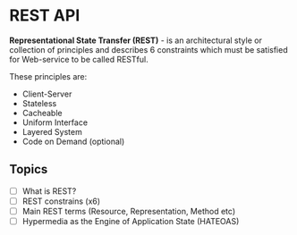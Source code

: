 # REST API
**Representational State Transfer (REST)** - is an architectural style or collection of principles and describes 6 constraints which must be satisfied for Web-service to be called RESTful.

These principles are:
* Client-Server
* Stateless
* Cacheable
* Uniform Interface
* Layered System
* Code on Demand (optional)

## Topics
- [ ] What is REST?
- [ ] REST constrains (x6)
- [ ] Main REST terms (Resource, Representation, Method etc)
- [ ] Hypermedia as the Engine of Application State (HATEOAS)